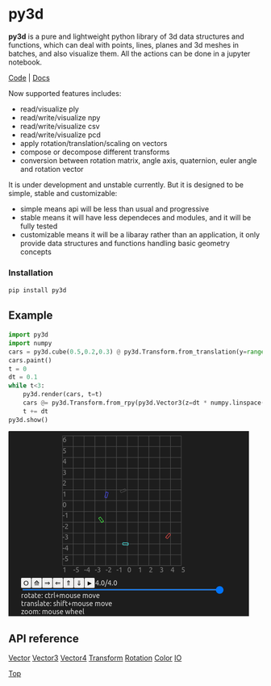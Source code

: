 # py3d

**py3d** is a pure and lightweight python library of 3d data structures and functions, which can deal with points, lines, planes and 3d meshes in batches, and also visualize them. All the actions can be done in a jupyter notebook.

[Code](https://github.com/Tumiz/py3d) | [Docs](https://tumiz.github.io/py3d)

Now supported features includes:

* read/visualize ply
* read/write/visualize npy
* read/write/visualize csv
* read/write/visualize pcd
* apply rotation/translation/scaling on vectors
* compose or decompose different transforms
* conversion between rotation matrix, angle axis, quaternion, euler angle and rotation vector

It is under development and unstable currently. But it is designed to be simple, stable and customizable:

* simple means api will be less than usual and progressive
* stable means it will have less dependeces and modules, and it will be fully tested
* customizable means it will be a libaray rather than an application, it only provide data structures and functions handling basic geometry concepts

### Installation
```
pip install py3d
```

## Example


```python
import py3d
import numpy
cars = py3d.cube(0.5,0.2,0.3) @ py3d.Transform.from_translation(y=range(1,6), z=0.15)
cars.paint()
t = 0
dt = 0.1
while t<3:
    py3d.render(cars, t=t)
    cars @= py3d.Transform.from_rpy(py3d.Vector3(z=dt * numpy.linspace(0.1,1,5)))
    t += dt
py3d.show()
```

![example](docs/index.gif)

## API reference

[Vector](https://tumiz.github.io/py3d/Vector.html)
[Vector3](https://tumiz.github.io/py3d/Vector3.html)
[Vector4](https://tumiz.github.io/py3d/Vector4.html)
[Transform](https://tumiz.github.io/py3d/Transform.html)
[Rotation](https://tumiz.github.io/py3d/Rotation.html)
[Color](https://tumiz.github.io/py3d/Color.html)
[IO](https://tumiz.github.io/py3d/IO.html)

[Top](#py3d)


